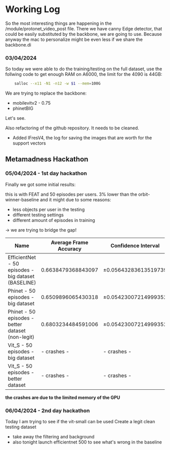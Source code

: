 # Working Log

So the most interesting things are happening in the /module/protonet_video_post file. There we have canny Edge detector, that could be easily substituted by the backbone, we are going to use. Because anyway the mac to personalize might be even less if we share the backbone.di

### 03/04/2024
So today we were able to do the training/testing on the full dataset, use the follwing code to get enough RAM on A6000, the limit for the 4090 is 44GB:

```bash 
    salloc --x11 -N1 -n12 -w $1 --mem=100G
```

We are trying to replace the backbone:
- mobilevitv2 - 0.75
- phinetBIG 

Let's see. 

Also refactoring of the github repository. It needs to be cleaned.

- Added IFresV4, the log for saving the images that are worth for the support vectors

## Metamadness Hackathon 

### 05/04/2024 - 1st day hackathon

Finally we got some initial results:

this is with FEAT and 50 episodes per users. 3% lower than the orbit-winner-baseline and it might due to some reasons:
- less objects per user in the testing
- different testing settings
- different amount of episodes in training

-> we are trying to bridge the gap!

| Name                     |  Average Frame Accuracy  | Confidence Interval   |
|--------------------------|--------------------------|-----------------------|
| EfficientNet - 50 episodes - big dataset (BASELINE)   | 0.6638479368843097       | ±0.05643283613519739   |
| Phinet - 50 episodes - big dataset   | 0.6509896065430318      |  ±0.05423007214999352 |
| Phinet - 50 episodes - better dataset (non-legit)  | 0.6803234484591006      |  ±0.05423007214999352 |
| Vit_S - 50 episodes - big dataset | - crashes -     |  - crashes - |
| Vit_S - 50 episodes - better dataset | - crashes -     |  - crashes - |

**the crashes are due to the limited memory of the GPU**


### 06/04/2024 - 2nd day hackathon

Today I am trying to see if the vit-small can be used
Create a legit clean testing dataset
- take away the filtering and background 
- also tonight launch efficientnet 500 to see what's wrong in the baseline